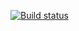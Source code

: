 [![Build status](https://ci.appveyor.com/api/projects/status/xkbg21450a6oyxog?svg=true)](https://ci.appveyor.com/project/OGsplendid/element-move)
